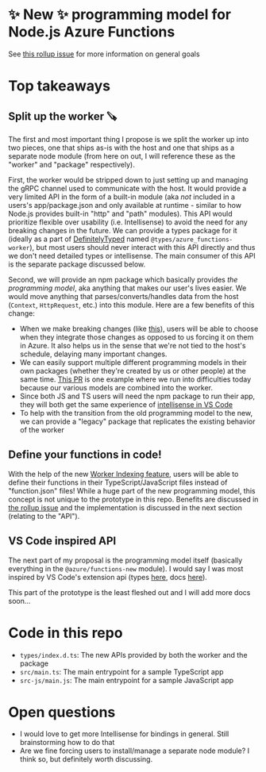 # ✨ New ✨ programming model for Node.js Azure Functions

See [this rollup issue](https://github.com/Azure/azure-functions-nodejs-worker/issues/480) for more information on general goals

# Top takeaways

## Split up the worker 🪚

The first and most important thing I propose is we split the worker up into two pieces, one that ships as-is with the host and one that ships as a separate node module (from here on out, I will reference these as the "worker" and "package" respectively).

First, the worker would be stripped down to just setting up and managing the gRPC channel used to communicate with the host. It would provide a very limited API in the form of a built-in module (aka _not_ included in a users's app/package.json and only available at runtime - similar to how Node.js provides built-in "http" and "path" modules). This API would prioritize flexible over usability (i.e. Intellisense) to avoid the need for any breaking changes in the future. We can provide a types package for it (ideally as a part of [DefinitelyTyped](https://github.com/DefinitelyTyped/DefinitelyTyped) named `@types/azure_functions-worker`), but most users should never interact with this API directly and thus we don't need detailed types or intellisense. The main consumer of this API is the separate package discussed below.

Second, we will provide an npm package which basically provides _the programming model_, aka anything that makes our user's lives easier. We would move anything that parses/converts/handles data from the host (`Context`, `HttpRequest`, etc.) into this module. Here are a few benefits of this change:

- When we make breaking changes (like [this](https://github.com/Azure/azure-functions-nodejs-worker/issues/388)), users will be able to choose when they integrate those changes as opposed to us forcing it on them in Azure. It also helps us in the sense that we're not tied to the host's schedule, delaying many important changes.
- We can easily support multiple different programming models in their own packages (whether they're created by us or other people) at the same time. [This PR](https://github.com/Azure/azure-functions-nodejs-worker/pull/529) is one example where we run into difficulties today because our various models are combined into the worker.
- Since both JS and TS users will need the npm package to run their app, they will both get the same experience of [intellisense in VS Code](https://code.visualstudio.com/docs/nodejs/working-with-javascript#_intellisense)
- To help with the transition from the old programming model to the new, we can provide a "legacy" package that replicates the existing behavior of the worker

## Define your functions in code!

With the help of the new [Worker Indexing feature](https://github.com/Azure/azure-functions-host/wiki/Worker-Indexing-Changes), users will be able to define their functions in their TypeScript/JavaScript files instead of "function.json" files! While a huge part of the new programming model, this concept is not unique to the prototype in this repo. Benefits are discussed in [the rollup issue](https://github.com/Azure/azure-functions-nodejs-worker/issues/480) and the implementation is discussed in the next section (relating to the "API").

## VS Code inspired API

The next part of my proposal is the programming model itself (basically everything in the `@azure/functions-new` module). I would say I was most inspired by VS Code's extension api (types [here](https://github.com/microsoft/vscode/blob/main/src/vscode-dts/vscode.d.ts), docs [here](https://code.visualstudio.com/api)).

This part of the prototype is the least fleshed out and I will add more docs soon...

# Code in this repo

- `types/index.d.ts`: The new APIs provided by both the worker and the package
- `src/main.ts`: The main entrypoint for a sample TypeScript app
- `src-js/main.js`: The main entrypoint for a sample JavaScript app

# Open questions

- I would love to get more Intellisense for bindings in general. Still brainstorming how to do that
- Are we fine forcing users to install/manage a separate node module? I think so, but definitely worth discussing.
